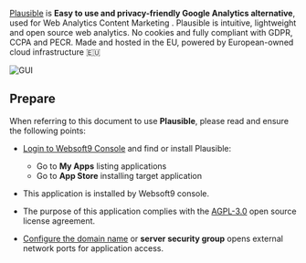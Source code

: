 [Plausible](https://plausible.io/) is **Easy to use and privacy-friendly Google Analytics alternative**, used for Web Analytics Content Marketing . Plausible is intuitive, lightweight and open source web analytics. No cookies and fully compliant with GDPR, CCPA and PECR. Made and hosted in the EU, powered by European-owned cloud infrastructure 🇪🇺


![GUI](https://libs.websoft9.com/Websoft9/DocsPicture/zh/plausible/plausible-gui-websoft9.webp)


## Prepare

When referring to this document to use **Plausible**, please read and ensure the following points:

- [Login to Websoft9 Console](./login-console) and find or install Plausible:
  - Go to **My Apps** listing applications 
  - Go to **App Store** installing target application

- This application is installed by Websoft9 console.


- The purpose of this application complies with the [AGPL-3.0](https://opensource.org/licenses/AGPL-3.0) open source license agreement.


- [Configure the domain name](./domain-set) or **server security group** opens external network ports for application access.